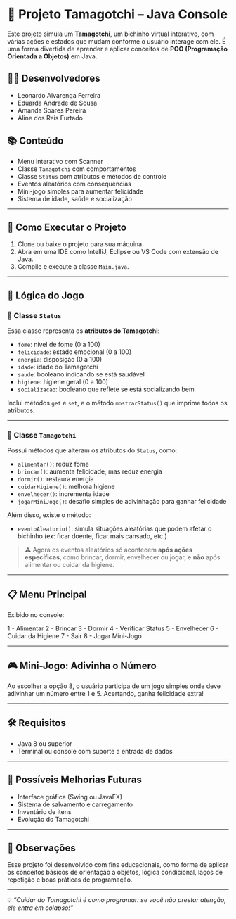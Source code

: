 # 🐣 Projeto Tamagotchi – Java Console

Este projeto simula um **Tamagotchi**, um bichinho virtual interativo, com várias ações e estados que mudam conforme o usuário interage com ele. É uma forma divertida de aprender e aplicar conceitos de **POO (Programação Orientada a Objetos)** em Java.

## 👨‍💻 Desenvolvedores

- Leonardo Alvarenga Ferreira  
- Eduarda Andrade de Sousa  
- Amanda Soares Pereira  
- Aline dos Reis Furtado  

## 📚 Conteúdo

- Menu interativo com Scanner
- Classe `Tamagotchi` com comportamentos
- Classe `Status` com atributos e métodos de controle
- Eventos aleatórios com consequências
- Mini-jogo simples para aumentar felicidade
- Sistema de idade, saúde e socialização

---

## 🚀 Como Executar o Projeto

1. Clone ou baixe o projeto para sua máquina.
2. Abra em uma IDE como IntelliJ, Eclipse ou VS Code com extensão de Java.
3. Compile e execute a classe `Main.java`.

---

## 🧠 Lógica do Jogo

### 🐾 Classe `Status`

Essa classe representa os **atributos do Tamagotchi**:

- `fome`: nível de fome (0 a 100)
- `felicidade`: estado emocional (0 a 100)
- `energia`: disposição (0 a 100)
- `idade`: idade do Tamagotchi
- `saude`: booleano indicando se está saudável
- `higiene`: higiene geral (0 a 100)
- `socializacao`: booleano que reflete se está socializando bem

Inclui métodos `get` e `set`, e o método `mostrarStatus()` que imprime todos os atributos.

---

### 🧸 Classe `Tamagotchi`

Possui métodos que alteram os atributos do `Status`, como:

- `alimentar()`: reduz fome
- `brincar()`: aumenta felicidade, mas reduz energia
- `dormir()`: restaura energia
- `cuidarHigiene()`: melhora higiene
- `envelhecer()`: incrementa idade
- `jogarMiniJogo()`: desafio simples de adivinhação para ganhar felicidade

Além disso, existe o método:

- `eventoAleatorio()`: simula situações aleatórias que podem afetar o bichinho (ex: ficar doente, ficar mais cansado, etc.)

> ⚠️ Agora os eventos aleatórios só acontecem **após ações específicas**, como brincar, dormir, envelhecer ou jogar, e **não** após alimentar ou cuidar da higiene.

---

## 📋 Menu Principal

Exibido no console:

1 - Alimentar
2 - Brincar
3 - Dormir
4 - Verificar Status
5 - Envelhecer
6 - Cuidar da Higiene
7 - Sair
8 - Jogar Mini-Jogo


---

## 🎮 Mini-Jogo: Adivinha o Número

Ao escolher a opção 8, o usuário participa de um jogo simples onde deve adivinhar um número entre 1 e 5. Acertando, ganha felicidade extra!

---

## 🛠 Requisitos

- Java 8 ou superior
- Terminal ou console com suporte a entrada de dados

---

## 📝 Possíveis Melhorias Futuras

- Interface gráfica (Swing ou JavaFX)
- Sistema de salvamento e carregamento
- Inventário de itens
- Evolução do Tamagotchi

---

## 📌 Observações

Esse projeto foi desenvolvido com fins educacionais, como forma de aplicar os conceitos básicos de orientação a objetos, lógica condicional, laços de repetição e boas práticas de programação.

---

💡 *“Cuidar do Tamagotchi é como programar: se você não prestar atenção, ele entra em colapso!”*

